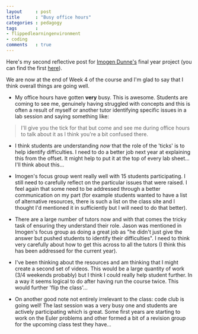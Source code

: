 ```yaml
---
layout     : post
title      : "Busy office hours"
categories : pedagogy
tags       :
- flippedlearningenvironment
- coding
comments   : true
---
```


Here's my second reflective post for [Imogen Dunne's](http://vincent-knight.com/research/students/current/2014/09/30/Imogen-Dunne/) final year project (you can find the first [here]({{site.baseurl}}/pedagogy/2014/10/13/reflecting-on-a-first-week-of-learning/)).

We are now at the end of Week 4 of the course and I'm glad to say that I think overall things are going well.

- My office hours have gotten **very** busy.
This is awesome.
Students are coming to see me, genuinely having struggled with concepts and this is often a result of myself or another tutor identifying specific issues in a lab session and saying something like:

> I'll give you the tick for that but come and see me during office hours to talk about it as I think you're a bit confused there.

- I think students are understanding _now_ that the role of the 'ticks' is to help identify difficulties.
I need to do a better job next year at explaining this from the offset.
It might help to put it at the top of every lab sheet...
I'll think about this...

- Imogen's focus group went really well with 15 students participating.
I still need to carefully reflect on the particular issues that were raised.
I feel again that some need to be addressed through a better communication on my part (for example students wanted to have a list of alternative resources, there is such a list on the class site and I thought I'd mentioned it in sufficiently but I will need to do that better).

- There are a large number of tutors now and with that comes the tricky task of ensuring they understand their role.
Jason was mentioned in Imogen's focus group as doing a great job as "he didn't just give the answer but pushed students to identify their difficulties".
I need to think very carefully about how to get this across to all the tutors (I think this has been addressed for the current year).

- I've been thinking about the resources and am thinking that I might create a second set of videos.
This would be a large quantity of work (3/4 weekends probably) but I think I could really help student further.
In a way it seems logical to do after having run the course twice. This would further 'flip the class'...

- On another good note not entirely irrelevant to the class: code club is going well!
The last session was a very busy one and students are actively participating which is great.
Some first years are starting to work on the Euler problems and other formed a bit of a revision group for the upcoming class test they have...
